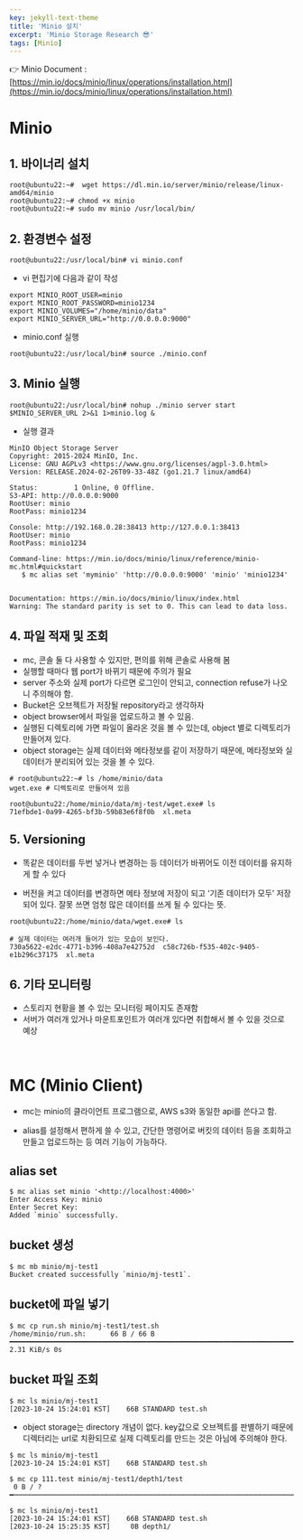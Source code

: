 ```yaml
---
key: jekyll-text-theme
title: 'Minio 설치'
excerpt: 'Minio Storage Research 😎'
tags: [Minio]
---
```




:point_right: Minio Document : [https://min.io/docs/minio/linux/operations/installation.html](https://min.io/docs/minio/linux/operations/installation.html)



# Minio


## 1. 바이너리 설치

```
root@ubuntu22:~#  wget https://dl.min.io/server/minio/release/linux-amd64/minio
root@ubuntu22:~# chmod +x minio
root@ubuntu22:~# sudo mv minio /usr/local/bin/
```

## 2. 환경변수 설정

```
root@ubuntu22:/usr/local/bin# vi minio.conf
```

* vi 편집기에 다음과 같이 작성

```
export MINIO_ROOT_USER=minio
export MINIO_ROOT_PASSWORD=minio1234
export MINIO_VOLUMES="/home/minio/data"
export MINIO_SERVER_URL="http://0.0.0.0:9000"
```

* minio.conf 실행

```
root@ubuntu22:/usr/local/bin# source ./minio.conf
```


## 3. Minio 실행

```
root@ubuntu22:/usr/local/bin# nohup ./minio server start $MINIO_SERVER_URL 2>&1 1>minio.log &
```

* 실행 결과

```
MinIO Object Storage Server  
Copyright: 2015-2024 MinIO, Inc.  
License: GNU AGPLv3 <https://www.gnu.org/licenses/agpl-3.0.html>  
Version: RELEASE.2024-02-26T09-33-48Z (go1.21.7 linux/amd64)  

Status:         1 Online, 0 Offline.  
S3-API: http://0.0.0.0:9000  
RootUser: minio  
RootPass: minio1234  

Console: http://192.168.0.28:38413 http://127.0.0.1:38413   
RootUser: minio  
RootPass: minio1234    

Command-line: https://min.io/docs/minio/linux/reference/minio-mc.html#quickstart  
   $ mc alias set 'myminio' 'http://0.0.0.0:9000' 'minio' 'minio1234'  


Documentation: https://min.io/docs/minio/linux/index.html  
Warning: The standard parity is set to 0. This can lead to data loss.  
```


## 4. 파일 적재 및 조회

* mc, 콘솔 둘 다 사용할 수 있지만, 편의를 위해 콘솔로 사용해 봄
* 실행할 때마다 웹 port가 바뀌기 때문에 주의가 필요
* server 주소와 실제 port가 다르면 로그인이 안되고, connection refuse가 나오니 주의해야 함.
* Bucket은 오브젝트가 저장될 repository라고 생각하자
* object browser에서 파일을 업로드하고 볼 수 있음.
* 실행된 디렉토리에 가면 파일이 올라온 것을 볼 수 있는데, object 별로 디렉토리가 만들어져 있다.
* object storage는 실제 데이터와 메타정보를 같이 저장하기 때문에, 메타정보와 실데이터가 분리되어 있는 것을 볼 수 있다.

```
# root@ubuntu22:~# ls /home/minio/data
wget.exe # 디렉토리로 만들어져 있음

root@ubuntu22:/home/minio/data/mj-test/wget.exe# ls
71efbde1-0a99-4265-bf3b-59b83e6f8f0b  xl.meta
```


## 5. Versioning

* 똑같은 데이터를 두번 넣거나 변경하는 등 데이터가 바뀌어도 이전 데이터를 유지하게 할 수 있다

* 버전을 켜고 데이터를 변경하면 메타 정보에 저장이 되고 ‘기존 데이터가 모두’ 저장되어 있다. 잘못 쓰면 엄청 많은 데이터를 쓰게 될 수 있다는 뜻.

```
root@ubuntu22:/home/minio/data/wget.exe# ls

# 실제 데이터는 여러개 들어가 있는 모습이 보인다.
730a5622-e2dc-4771-b396-408a7e42752d  c58c726b-f535-402c-9405-e1b296c37175  xl.meta
```

## 6. 기타 모니터링

* 스토리지 현황을 볼 수 있는 모니터링 페이지도 존재함
* 서버가 여러개 있거나 마운트포인트가 여러개 있다면 취합해서 볼 수 있을 것으로 예상

<br>

# MC (Minio Client)

* mc는 minio의 클라이언트 프로그램으로, AWS s3와 동일한 api를 쓴다고 함.

* alias를 설정해서 편하게 쓸 수 있고, 간단한 명령어로 버킷의 데이터 등을 조회하고 만들고 업로드하는 등 여러 기능이 가능하다.

## alias set

```
$ mc alias set minio '<http://localhost:4000>' 
Enter Access Key: minio
Enter Secret Key: 
Added `minio` successfully.
```

## bucket 생성

```
$ mc mb minio/mj-test1
Bucket created successfully `minio/mj-test1`.
```

## bucket에 파일 넣기

```
$ mc cp run.sh minio/mj-test1/test.sh
/home/minio/run.sh:      66 B / 66 B ━━━━━━━━━━━━━━━━━━━━━━━━━━━━━━━━━━━━━━━━━━━━━━━━━━━━━━━━━━━━━━━━━━━━━━━━━━━━━━━━━━━━━━━ 2.31 KiB/s 0s
```

## bucket 파일 조회

```
$ mc ls minio/mj-test1
[2023-10-24 15:24:01 KST]    66B STANDARD test.sh
```

* object storage는 directory 개념이 없다. key값으로 오브젝트를 판별하기 때문에 디렉터리는 url로 치환되므로 실제 디렉토리를 만드는 것은 아님에 주의해야 한다.

```
$ mc ls minio/mj-test1
[2023-10-24 15:24:01 KST]    66B STANDARD test.sh

$ mc cp 111.test minio/mj-test1/depth1/test
 0 B / ? ━┉┉┉┉┉┉┉┉┉┉┉┉┉┉┉┉┉┉┉┉┉┉┉┉┉┉┉┉┉┉┉┉┉┉┉┉┉┉┉┉┉┉┉┉┉┉┉┉┉┉┉┉┉┉┉┉┉┉┉┉┉┉┉┉┉┉┉┉┉┉┉┉┉┉┉┉┉┉┉┉┉┉┉┉┉┉┉┉┉┉┉┉┉┉┉┉┉┉┉┉┉┉┉┉┉┉┉┉┉┉┉┉┉┉┉┉┉┉┉┉┉┉┉┉┉┉━━

$ mc ls minio/mj-test1
[2023-10-24 15:24:01 KST]    66B STANDARD test.sh
[2023-10-24 15:25:35 KST]     0B depth1/

```